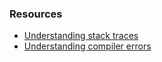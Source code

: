 ### Resources
- [Understanding stack traces](Common%20Errors/Stack%20Traces.md)  
- [Understanding compiler errors](Common%20Errors/Compiler%20Errors/Info.md)